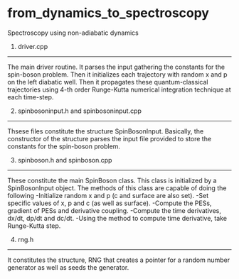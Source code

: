 from_dynamics_to_spectroscopy
=============================

Spectroscopy using non-adiabatic dynamics

1. driver.cpp
-------------
The main driver routine. It parses the input gathering the constants for
the spin-boson problem. Then it initializes each trajectory with random
x and p on the left diabatic well. Then it propagates these
quantum-classical trajectories using 4-th order Runge-Kutta numerical
integration technique at each time-step.

2. spinbosoninput.h and spinbosoninput.cpp
------------------------------------------
Thsese files constitute the structure SpinBosonInput. Basically, the
constructor of the structure parses the input file provided to store the
constants for the spin-boson problem.

3. spinboson.h and spinboson.cpp
--------------------------------
These constitute the main SpinBoson class. This class is initialized by
a SpinBosonInput object. The methods of this class are capable of doing
the following
  -Initialize random x and p (c and surface are also set).
  -Set specific values of x, p and c (as well as surface).
  -Compute the PESs, gradient of PESs and derivative coupling.
  -Compute the time derivatives, dx/dt, dp/dt and dc/dt.
  -Using the method to compute time derivative, take Runge-Kutta step.

4. rng.h
--------
It constitutes the structure, RNG that creates a pointer for a random
number generator as well as seeds the generator. 

